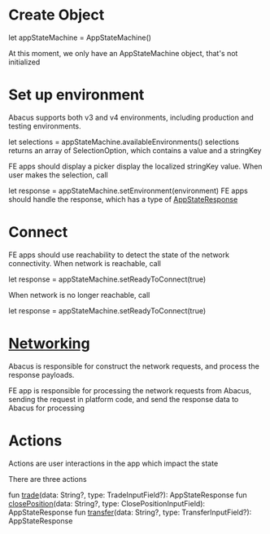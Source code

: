 # Create Object

let appStateMachine = AppStateMachine()

At this moment, we only have an AppStateMachine object, that's not initialized

# Set up environment

Abacus supports both v3 and v4 environments, including production and testing environments.

let selections = appStateMachine.availableEnvironments()
selections returns an array of SelectionOption, which contains a value and a stringKey

FE apps should display a picker display the localized stringKey value. When user makes the selection, call

let response = appStateMachine.setEnvironment(environment)
FE apps should handle the response, which has a type of [AppStateResponse](AppStateResponse.md)

# Connect

FE apps should use reachability to detect the state of the network connectivity. When network is reachable, call

let response = appStateMachine.setReadyToConnect(true)

When network is no longer reachable, call

let response = appStateMachine.setReadyToConnect(true)

# [Networking](API/Networking.md)

Abacus is responsible for construct the network requests, and process the response payloads.

FE app is responsible for processing the network requests from Abacus, sending the request in platform code, and send the response data to Abacus for processing

# Actions

Actions are user interactions in the app which impact the state

There are three actions

fun [trade](API/Actions.md#trade)(data: String?, type: TradeInputField?): AppStateResponse
fun [closePosition](API/Actions.md#closePosition)(data: String?, type: ClosePositionInputField): AppStateResponse
fun [transfer](API/Actions.md#transfer)(data: String?, type: TransferInputField?): AppStateResponse

